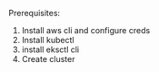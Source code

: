 Prerequisites:
1. Install aws cli and configure creds
2. Install kubectl
3. install eksctl cli
4. Create cluster
